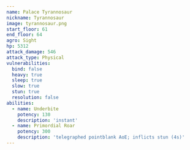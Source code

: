 ```yaml
---
name: Palace Tyrannosaur
nickname: Tyrannosaur
image: tyrannosaur.png
start_floor: 61
end_floor: 64
agro: Sight
hp: 5312
attack_damage: 546
attack_type: Physical
vulnerabilities:
  bind: false
  heavy: true
  sleep: true
  slow: true
  stun: true
  resolution: false
abilities:
  - name: Underbite
    potency: 130
    description: 'instant'
  - name: Primordial Roar
    potency: 300
    description: 'telegraphed pointblank AoE; inflicts stun (4s)'
---
```


